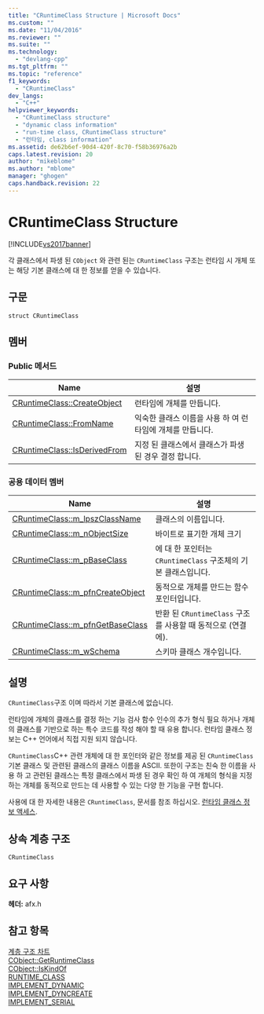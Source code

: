 ```yaml
---
title: "CRuntimeClass Structure | Microsoft Docs"
ms.custom: ""
ms.date: "11/04/2016"
ms.reviewer: ""
ms.suite: ""
ms.technology: 
  - "devlang-cpp"
ms.tgt_pltfrm: ""
ms.topic: "reference"
f1_keywords: 
  - "CRuntimeClass"
dev_langs: 
  - "C++"
helpviewer_keywords: 
  - "CRuntimeClass structure"
  - "dynamic class information"
  - "run-time class, CRuntimeClass structure"
  - "런타임, class information"
ms.assetid: de62b6ef-90d4-420f-8c70-f58b36976a2b
caps.latest.revision: 20
author: "mikeblome"
ms.author: "mblome"
manager: "ghogen"
caps.handback.revision: 22
---
```

# CRuntimeClass Structure
[!INCLUDE[vs2017banner](../../assembler/inline/includes/vs2017banner.md)]

각 클래스에서 파생 된 `CObject` 와 관련 된는 `CRuntimeClass` 구조는 런타임 시 개체 또는 해당 기본 클래스에 대 한 정보를 얻을 수 있습니다.  
  
## 구문  
  
```  
struct CRuntimeClass  
```  
  
## 멤버  
  
### Public 메서드  
  
|Name|설명|  
|----------|--------|  
|[CRuntimeClass::CreateObject](../Topic/CRuntimeClass::CreateObject.md)|런타임에 개체를 만듭니다.|  
|[CRuntimeClass::FromName](../Topic/CRuntimeClass::FromName.md)|익숙한 클래스 이름을 사용 하 여 런타임에 개체를 만듭니다.|  
|[CRuntimeClass::IsDerivedFrom](../Topic/CRuntimeClass::IsDerivedFrom.md)|지정 된 클래스에서 클래스가 파생 된 경우 결정 합니다.|  
  
### 공용 데이터 멤버  
  
|Name|설명|  
|----------|--------|  
|[CRuntimeClass::m\_lpszClassName](../Topic/CRuntimeClass::m_lpszClassName.md)|클래스의 이름입니다.|  
|[CRuntimeClass::m\_nObjectSize](../Topic/CRuntimeClass::m_nObjectSize.md)|바이트로 표기한 개체 크기|  
|[CRuntimeClass::m\_pBaseClass](../Topic/CRuntimeClass::m_pBaseClass.md)|에 대 한 포인터는 `CRuntimeClass` 구조체의 기본 클래스입니다.|  
|[CRuntimeClass::m\_pfnCreateObject](../Topic/CRuntimeClass::m_pfnCreateObject.md)|동적으로 개체를 만드는 함수 포인터입니다.|  
|[CRuntimeClass::m\_pfnGetBaseClass](../Topic/CRuntimeClass::m_pfnGetBaseClass.md)|반환 된 `CRuntimeClass` 구조를 사용할 때 동적으로 \(연결에\).|  
|[CRuntimeClass::m\_wSchema](../Topic/CRuntimeClass::m_wSchema.md)|스키마 클래스 개수입니다.|  
  
## 설명  
 `CRuntimeClass`구조 이며 따라서 기본 클래스에 없습니다.  
  
 런타임에 개체의 클래스를 결정 하는 기능 검사 함수 인수의 추가 형식 필요 하거나 개체의 클래스를 기반으로 하는 특수 코드를 작성 해야 할 때 유용 합니다.  런타임 클래스 정보는 C\+\+ 언어에서 직접 지원 되지 않습니다.  
  
 `CRuntimeClass`C\+\+ 관련 개체에 대 한 포인터와 같은 정보를 제공 된 `CRuntimeClass` 기본 클래스 및 관련된 클래스의 클래스 이름을 ASCII.  또한이 구조는 친숙 한 이름을 사용 하 고 관련된 클래스는 특정 클래스에서 파생 된 경우 확인 하 여 개체의 형식을 지정 하는 개체를 동적으로 만드는 데 사용할 수 있는 다양 한 기능을 구현 합니다.  
  
 사용에 대 한 자세한 내용은 `CRuntimeClass`, 문서를 참조 하십시오.  [런타임 클래스 정보 액세스](../../mfc/accessing-run-time-class-information.md).  
  
## 상속 계층 구조  
 `CRuntimeClass`  
  
## 요구 사항  
 **헤더:**  afx.h  
  
## 참고 항목  
 [계층 구조 차트](../../mfc/hierarchy-chart.md)   
 [CObject::GetRuntimeClass](../Topic/CObject::GetRuntimeClass.md)   
 [CObject::IsKindOf](../Topic/CObject::IsKindOf.md)   
 [RUNTIME\_CLASS](../Topic/RUNTIME_CLASS.md)   
 [IMPLEMENT\_DYNAMIC](../Topic/IMPLEMENT_DYNAMIC.md)   
 [IMPLEMENT\_DYNCREATE](../Topic/IMPLEMENT_DYNCREATE.md)   
 [IMPLEMENT\_SERIAL](../Topic/IMPLEMENT_SERIAL.md)